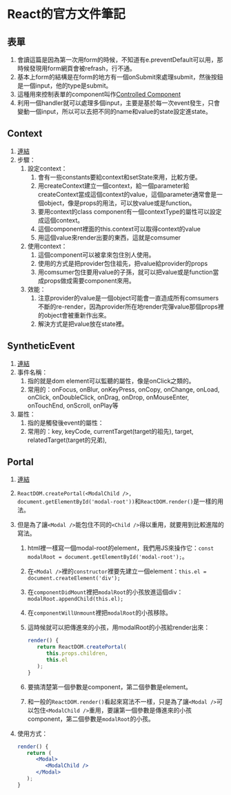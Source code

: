 # React的官方文件筆記

## 表單

1. 會讀這篇是因為第一次用form的時候，不知道有e.preventDefault可以用，那時候發現用form網頁會被refrash，行不通。
2. 基本上form的結構是在form的地方有一個onSubmit來處理submit，然後按鈕是一個input，他的type是submit。
3. 這種用來控制表單的component叫作[Controlled Component](https://zh-hant.reactjs.org/docs/forms.html#controlled-components)
4. 利用一個handler就可以處理多個input，主要是基於每一次event發生，只會變動一個input，所以可以去把不同的name和value的state設定進state。

## Context

1. [連結](https://reactjs.org/docs/context.html#reactcreatecontext)
2. 步驟：
   1. 設定context：
      1. 會有一些constants要給context和setState來用，比較方便。
      2. 用createContext建立一個context，給一個parameter給createContext當成這個context的value，這個parameter通常會是一個object，像是props的用法，可以放value或是function。
      3. 要用context的class component有一個contextType的屬性可以設定成這個context。
      4. 這個component裡面的this.context可以取得context的value
      5. 用這個value來render出要的東西，這就是comsumer
   2. 使用context：
      1. 這個component可以被拿來包住別人使用。
      2. 使用的方式是把provider包住祖先，把value給provider的props
      3. 用comsumer包住要用value的子孫，就可以把value或是function當成props做成需要component來用。
   3. 效能：
      1. 注意provider的value是一個object可能會一直造成所有comsumers不斷的re-render，因為provider所在地render完彈value那個props裡的object會被重新作出來。
      2. 解決方式是把value放在state裡。

## SyntheticEvent

1. [連結](https://zh-hant.reactjs.org/docs/events.html)
2. 事件名稱：
   1. 指的就是dom element可以監聽的屬性，像是onClick之類的。
   2. 常用的：onFocus, onBlur, onKeyPress, onCopy, onChange, onLoad, onClick, onDoubleClick, onDrag, onDrop, onMouseEnter, onTouchEnd, onScroll, onPlay等
3. 屬性：
   1. 指的是觸發後event的屬性：
   2. 常用的：key, keyCode, currentTarget(target的祖先), target, relatedTarget(target的兄弟), 

## Portal

1. [連結](https://zh-hant.reactjs.org/docs/portals.html)
2. `ReactDOM.createPortal(<ModalChild />, document.getElementById('modal-root'))`和`ReactDOM.render()`是一樣的用法。
3. 但是為了讓`<Modal />`能包住不同的`<Child />`得以重用，就要用到比較進階的寫法。
   1. html裡一樣寫一個modal-root的element，我們用JS來操作它：`const modalRoot = document.getElementById('modal-root');`。
   2. 在`<Modal />`裡的`constructor`裡要先建立一個element：`this.el = document.createElement('div');`
   3. 在`componentDidMount`裡把`modalRoot`的小孩放進這個div：`modalRoot.appendChild(this.el);`
   4. 在`componentWillUnmount`裡把`modalRoot`的小孩移除。
   5. 這時候就可以把傳進來的小孩，用modalRoot的小孩給render出來：

      ```jsx
      render() {
         return ReactDOM.createPortal(
            this.props.children,
            this.el
         );
      }
      ```

   6. 要搞清楚第一個參數是component，第二個參數是element。
   7. 和一般的`ReactDOM.render()`看起來寫法不一樣，只是為了讓`<Modal />`可以包住`<ModalChild />`重用，要讓第一個參數是傳進來的小孩component，第二個參數是`modalRoot`的小孩。
4. 使用方式：

      ```jsx
      render() {
         return (
            <Modal>
               <ModalChild />
            </Modal>
         );
      }
      ```
